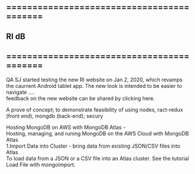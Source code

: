 ## ==========================================

## RI dB

## ==========================================
QA SJ started  testing the new RI website on Jan 2, 2020, which revamps the caurrent Android tablet app.
The new look is intended to be easier to navigate ....<br/>
 feedback on the new website can be shared by clicking here. <br/>
          
  A prove of concept; to demonstrate feasibility of using nodes, ract-redux (front end), 
  mongdb (back-end); secury  <br/>    
  
  Hosting MongoDB on AWS with MongoDB Atlas - <br/>
  Hosting, managing, and runing MongoDB on the AWS Cloud with MongoDB Atlas  <br/>
  1.Import Data into Cluster - bring data from existing JSON/CSV files into Atlas<br/>
  To load data from a JSON or a CSV file into an Atlas cluster. See the tutorial Load File with mongoimport. 
       